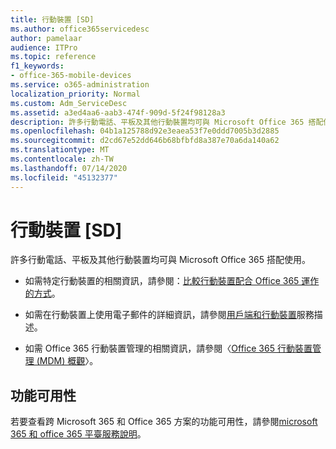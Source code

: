 ```yaml
---
title: 行動裝置 [SD]
ms.author: office365servicedesc
author: pamelaar
audience: ITPro
ms.topic: reference
f1_keywords:
- office-365-mobile-devices
ms.service: o365-administration
localization_priority: Normal
ms.custom: Adm_ServiceDesc
ms.assetid: a3ed4aa6-aab3-474f-909d-5f24f98128a3
description: 許多行動電話、平板及其他行動裝置均可與 Microsoft Office 365 搭配使用。
ms.openlocfilehash: 04b1a125788d92e3eaea53f7e0ddd7005b3d2885
ms.sourcegitcommit: d2cd67e52dd646b68bfbfd8a387e70a6da140a62
ms.translationtype: MT
ms.contentlocale: zh-TW
ms.lasthandoff: 07/14/2020
ms.locfileid: "45132377"
---
```

# <a name="mobile-devices-sd"></a>行動裝置 [SD]

許多行動電話、平板及其他行動裝置均可與 Microsoft Office 365 搭配使用。 
  
- 如需特定行動裝置的相關資訊，請參閱：[比較行動裝置配合 Office 365 運作的方式](https://go.microsoft.com/fwlink/p/?LinkId=282337)。
    
- 如需在行動裝置上使用電子郵件的詳細資訊，請參閱[用戶端和行動裝置](../exchange-online-service-description/clients-and-mobile-devices.md)服務描述。 
    
- 如需 Office 365 行動裝置管理的相關資訊，請參閱〈[Office 365 行動裝置管理 (MDM) 概觀](https://go.microsoft.com/fwlink/?linkid=808602)〉。
    
## <a name="feature-availability"></a>功能可用性

若要查看跨 Microsoft 365 和 Office 365 方案的功能可用性，請參閱[microsoft 365 和 office 365 平臺服務說明](office-365-platform-service-description.md)。
  

